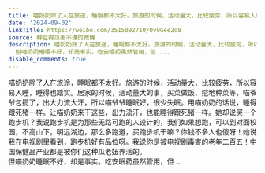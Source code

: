 ```yaml
---
title: 喵奶奶除了人在旅途，睡眠都不太好。旅游的时候，活动量大，比较疲劳，所以容易入睡，睡得也踏实。居家的时候，活动量大的事，买菜做饭、挖地种菜等，喵爷爷包揽...
date: '2024-09-02'
linkTitle: https://weibo.com/3515092710/Ov9Gee2o8
source: 种豆得瓜谢不谦的微博
description: 喵奶奶除了人在旅途，睡眠都不太好。旅游的时候，活动量大，比较疲劳，所以容易入睡，睡得也踏实。居家的时候，活动量大的事，买菜做饭、挖地种菜等，喵爷爷包揽了，出大力流大汗，所以喵爷爷睡眠好，很少失眠。用喵奶奶的话说，睡得跟死猪一样。让喵奶奶来干这些，出力流汗，也能睡得跟死猪一样。她却说买一个跑步机？我说跑步机是为那些无路可跑的人设计的，我们如果想跑，可以到对面校园，不高山下，明远湖边，那么多跑道，买跑步机干嘛？你钱不多人也傻呀！她说我在电视剧里看到，跑步机好有品位呀。我说你是被电视剧毒害的老年二百五！中国保健品产业都是被你们这种瓜老妞养活的。<br>
  但喵奶奶睡眠不好，却是事实。吃安眠药虽然管用，但 ...
disable_comments: true
---
```

喵奶奶除了人在旅途，睡眠都不太好。旅游的时候，活动量大，比较疲劳，所以容易入睡，睡得也踏实。居家的时候，活动量大的事，买菜做饭、挖地种菜等，喵爷爷包揽了，出大力流大汗，所以喵爷爷睡眠好，很少失眠。用喵奶奶的话说，睡得跟死猪一样。让喵奶奶来干这些，出力流汗，也能睡得跟死猪一样。她却说买一个跑步机？我说跑步机是为那些无路可跑的人设计的，我们如果想跑，可以到对面校园，不高山下，明远湖边，那么多跑道，买跑步机干嘛？你钱不多人也傻呀！她说我在电视剧里看到，跑步机好有品位呀。我说你是被电视剧毒害的老年二百五！中国保健品产业都是被你们这种瓜老妞养活的。<br> 但喵奶奶睡眠不好，却是事实。吃安眠药虽然管用，但 ...